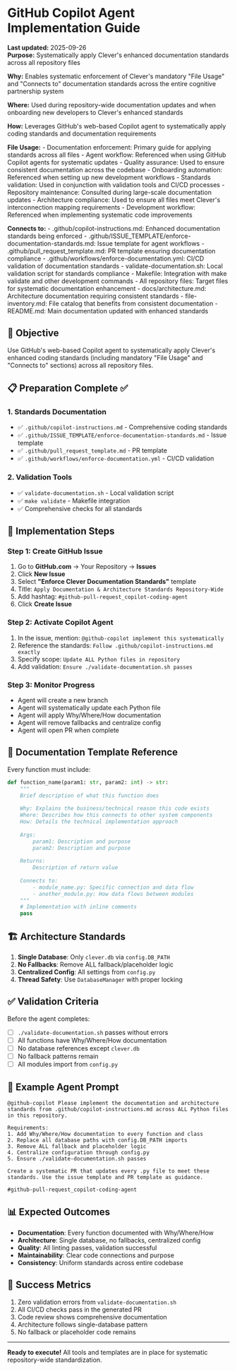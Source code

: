 # GitHub Copilot Agent Implementation Guide

**Last updated:** 2025-09-26  
**Purpose:** Systematically apply Clever's enhanced documentation standards across all repository files

**Why:** Enables systematic enforcement of Clever's mandatory "File Usage" and "Connects to" documentation standards across the entire cognitive partnership system

**Where:** Used during repository-wide documentation updates and when onboarding new developers to Clever's enhanced standards

**How:** Leverages GitHub's web-based Copilot agent to systematically apply coding standards and documentation requirements

**File Usage:**
    - Documentation enforcement: Primary guide for applying standards across all files
    - Agent workflow: Referenced when using GitHub Copilot agents for systematic updates
    - Quality assurance: Used to ensure consistent documentation across the codebase
    - Onboarding automation: Referenced when setting up new development workflows
    - Standards validation: Used in conjunction with validation tools and CI/CD processes
    - Repository maintenance: Consulted during large-scale documentation updates
    - Architecture compliance: Used to ensure all files meet Clever's interconnection mapping requirements
    - Development workflow: Referenced when implementing systematic code improvements

**Connects to:**
    - .github/copilot-instructions.md: Enhanced documentation standards being enforced
    - .github/ISSUE_TEMPLATE/enforce-documentation-standards.md: Issue template for agent workflows
    - .github/pull_request_template.md: PR template ensuring documentation compliance
    - .github/workflows/enforce-documentation.yml: CI/CD validation of documentation standards
    - validate-documentation.sh: Local validation script for standards compliance
    - Makefile: Integration with make validate and other development commands
    - All repository files: Target files for systematic documentation enhancement
    - docs/architecture.md: Architecture documentation requiring consistent standards
    - file-inventory.md: File catalog that benefits from consistent documentation
    - README.md: Main documentation updated with enhanced standards

## 🎯 Objective
Use GitHub's web-based Copilot agent to systematically apply Clever's enhanced coding standards (including mandatory "File Usage" and "Connects to" sections) across all repository files.

## 📋 Preparation Complete ✅

### 1. Standards Documentation
- ✅ `.github/copilot-instructions.md` - Comprehensive coding standards
- ✅ `.github/ISSUE_TEMPLATE/enforce-documentation-standards.md` - Issue template
- ✅ `.github/pull_request_template.md` - PR template
- ✅ `.github/workflows/enforce-documentation.yml` - CI/CD validation

### 2. Validation Tools
- ✅ `validate-documentation.sh` - Local validation script
- ✅ `make validate` - Makefile integration
- ✅ Comprehensive checks for all standards

## 🚀 Implementation Steps

### Step 1: Create GitHub Issue
1. Go to **GitHub.com** → Your Repository → **Issues**
2. Click **New Issue**
3. Select **"Enforce Clever Documentation Standards"** template
4. Title: `Apply Documentation & Architecture Standards Repository-Wide`
5. Add hashtag: `#github-pull-request_copilot-coding-agent`
6. Click **Create Issue**

### Step 2: Activate Copilot Agent
1. In the issue, mention: `@github-copilot implement this systematically`
2. Reference the standards: `Follow .github/copilot-instructions.md exactly`
3. Specify scope: `Update ALL Python files in repository`
4. Add validation: `Ensure ./validate-documentation.sh passes`

### Step 3: Monitor Progress
- Agent will create a new branch
- Agent will systematically update each Python file
- Agent will apply Why/Where/How documentation
- Agent will remove fallbacks and centralize config
- Agent will open PR when complete

## 📝 Documentation Template Reference

Every function must include:

```python
def function_name(param1: str, param2: int) -> str:
    """
    Brief description of what this function does
    
    Why: Explains the business/technical reason this code exists
    Where: Describes how this connects to other system components  
    How: Details the technical implementation approach
    
    Args:
        param1: Description and purpose
        param2: Description and purpose
        
    Returns:
        Description of return value
        
    Connects to:
        - module_name.py: Specific connection and data flow
        - another_module.py: How data flows between modules
    """
    # Implementation with inline comments
    pass
```

## 🏗️ Architecture Standards

1. **Single Database**: Only `clever.db` via `config.DB_PATH`
2. **No Fallbacks**: Remove ALL fallback/placeholder logic  
3. **Centralized Config**: All settings from `config.py`
4. **Thread Safety**: Use `DatabaseManager` with proper locking

## ✅ Validation Criteria

Before the agent completes:
- [ ] `./validate-documentation.sh` passes without errors
- [ ] All functions have Why/Where/How documentation
- [ ] No database references except `clever.db`
- [ ] No fallback patterns remain
- [ ] All modules import from `config.py`

## 🔄 Example Agent Prompt

```
@github-copilot Please implement the documentation and architecture standards from .github/copilot-instructions.md across ALL Python files in this repository.

Requirements:
1. Add Why/Where/How documentation to every function and class
2. Replace all database paths with config.DB_PATH imports  
3. Remove ALL fallback and placeholder logic
4. Centralize configuration through config.py
5. Ensure ./validate-documentation.sh passes

Create a systematic PR that updates every .py file to meet these standards. Use the issue template and PR template as guidance.

#github-pull-request_copilot-coding-agent
```

## 📊 Expected Outcomes

- **Documentation**: Every function documented with Why/Where/How
- **Architecture**: Single database, no fallbacks, centralized config
- **Quality**: All linting passes, validation successful
- **Maintainability**: Clear code connections and purpose
- **Consistency**: Uniform standards across entire codebase

## 🎉 Success Metrics

1. Zero validation errors from `validate-documentation.sh`
2. All CI/CD checks pass in the generated PR
3. Code review shows comprehensive documentation
4. Architecture follows single-database pattern
5. No fallback or placeholder code remains

---

**Ready to execute!** All tools and templates are in place for systematic repository-wide standardization.
